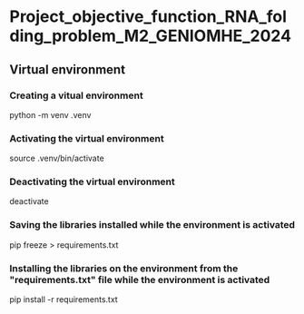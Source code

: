 # Project_objective_function_RNA_folding_problem_M2_GENIOMHE_2024

## Virtual environment

### Creating a vitual environment
python -m venv .venv

### Activating the virtual environment
source .venv/bin/activate

### Deactivating the virtual environment
deactivate

### Saving the libraries installed while the environment is activated
pip freeze > requirements.txt

### Installing the libraries on the environment from the "requirements.txt" file while the environment is activated
pip install -r requirements.txt
